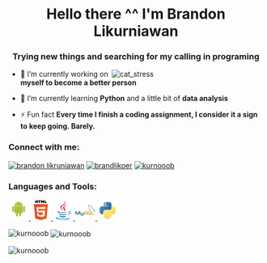 <h1 align="center">Hello there ^^ I'm Brandon Likurniawan</h1>
<h3 align="center">Trying new things and searching for my calling in programing</h3>
<img align="right" alt="cat_stress" width ="300" src=https://media1.tenor.com/m/pFz1Q12_hXEAAAAd/cat-holding-head-cat.gif>

- 🔭 I’m currently working on **myself to become a better person**

- 🌱 I’m currently learning **Python** and a little bit of **data analysis**

- ⚡ Fun fact **Every time I finish a coding assignment, I consider it a sign to keep going. Barely.**

<h3 align="left">Connect with me:</h3>
<p align="left">
<a href="https://linkedin.com/in/brandon likruniawan" target="blank"><img align="center" src="https://raw.githubusercontent.com/rahuldkjain/github-profile-readme-generator/master/src/images/icons/Social/linked-in-alt.svg" alt="brandon likruniawan" height="30" width="40" /></a>
<a href="https://instagram.com/brandlikoer" target="blank"><img align="center" src="https://raw.githubusercontent.com/rahuldkjain/github-profile-readme-generator/master/src/images/icons/Social/instagram.svg" alt="brandlikoer" height="30" width="40" /></a>
<a href="https://discord.gg/kurnooob" target="blank"><img align="center" src="https://raw.githubusercontent.com/rahuldkjain/github-profile-readme-generator/master/src/images/icons/Social/discord.svg" alt="kurnooob" height="30" width="40" /></a>
</p>

<h3 align="left">Languages and Tools:</h3>
<p align="left"> <a href="https://developer.android.com" target="_blank" rel="noreferrer"> <img src="https://raw.githubusercontent.com/devicons/devicon/master/icons/android/android-original-wordmark.svg" alt="android" width="40" height="40"/> </a> <a href="https://www.w3.org/html/" target="_blank" rel="noreferrer"> <img src="https://raw.githubusercontent.com/devicons/devicon/master/icons/html5/html5-original-wordmark.svg" alt="html5" width="40" height="40"/> </a> <a href="https://www.java.com" target="_blank" rel="noreferrer"> <img src="https://raw.githubusercontent.com/devicons/devicon/master/icons/java/java-original.svg" alt="java" width="40" height="40"/> </a> <a href="https://www.mysql.com/" target="_blank" rel="noreferrer"> <img src="https://raw.githubusercontent.com/devicons/devicon/master/icons/mysql/mysql-original-wordmark.svg" alt="mysql" width="40" height="40"/> </a> <a href="https://www.python.org" target="_blank" rel="noreferrer"> <img src="https://raw.githubusercontent.com/devicons/devicon/master/icons/python/python-original.svg" alt="python" width="40" height="40"/> </a> </p>

<p><img align="left" src="https://github-readme-stats.vercel.app/api/top-langs?username=kurnooob&show_icons=true&locale=en&layout=compact" alt="kurnooob" /></p>

<p>&nbsp;<img align="center" src="https://github-readme-stats.vercel.app/api?username=kurnooob&show_icons=true&locale=en" alt="kurnooob" /></p>

<p><img align="center" src="https://github-readme-streak-stats.herokuapp.com/?user=kurnooob&" alt="kurnooob" /></p>
